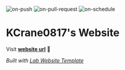 
  ![on-push](../../actions/workflows/on-push.yaml/badge.svg)
  ![on-pull-request](../../actions/workflows/on-pull-request.yaml/badge.svg)
  ![on-schedule](../../actions/workflows/on-schedule.yaml/badge.svg)

  # KCrane0817's Website

  Visit **[website url](#)** 🚀

  _Built with [Lab Website Template](https://greene-lab.gitbook.io/lab-website-template-docs)_
